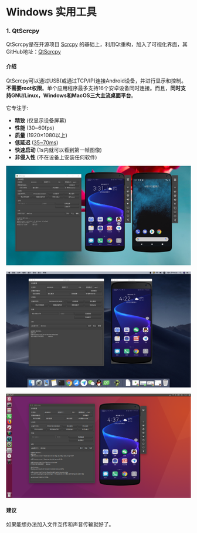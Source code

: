 # Windows 实用工具

### 1. QtScrcpy

QtScrcpy是在开源项目 [Scrcpy](https://github.com/Genymobile/scrcpy) 的基础上，利用Qt重构，加入了可视化界面，其GitHub地址：[QtScrcpy](https://github.com/barry-ran/QtScrcpy/) 

#### 介绍

QtScrcpy可以通过USB(或通过TCP/IP)连接Android设备，并进行显示和控制。**不需要root权限**。单个应用程序最多支持16个安卓设备同时连接。而且，**同时支持GNU/Linux，Windows和MacOS三大主流桌面平台**。

它专注于:

- **精致** (仅显示设备屏幕)
- **性能** (30~60fps)
- **质量** (1920×1080以上)
- **低延迟** ([35~70ms](https://github.com/Genymobile/scrcpy/pull/646))
- **快速启动** (1s内就可以看到第一帧图像)
- **非侵入性** (不在设备上安装任何软件)

[![win](windows实用工具.assets/win.png)](https://github.com/barry-ran/QtScrcpy/blob/master/screenshot/win.png)

[![mac](windows实用工具.assets/mac.jpg)](https://github.com/barry-ran/QtScrcpy/blob/master/screenshot/mac.jpg)

[![linux](windows实用工具.assets/ubuntu.png)](https://github.com/barry-ran/QtScrcpy/blob/master/screenshot/ubuntu.png)



#### 建议

如果能想办法加入文件互传和声音传输就好了。